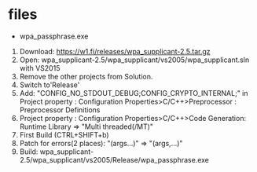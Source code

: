 # files

- wpa_passphrase.exe
 1. Download: https://w1.fi/releases/wpa_supplicant-2.5.tar.gz
 2. Open: wpa_supplicant-2.5/wpa_supplicant/vs2005/wpa_supplicant.sln with VS2015
 3. Remove the other projects from Solution.
 4. Switch to'Release'
 5. Add: "CONFIG_NO_STDOUT_DEBUG;CONFIG_CRYPTO_INTERNAL;" in
    Project property : Configuration Properties>C/C++>Preprocessor : Preprocessor Definitions
 6. Project property : Configuration Properties>C/C++>Code Generation: Runtime Library => "Multi threaded(/MT)"
 7. First Build (CTRL+SHIFT+b)
 8. Patch for errors(2 places): "(args...)" => "(args,...)" 
 9. Build: wpa_supplicant-2.5/wpa_supplicant/vs2005/Release/wpa_passphrase.exe

